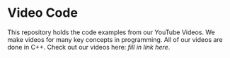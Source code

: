 # Video Code
This repository holds the code examples from our YouTube Videos. We make videos for many key concepts in programming. All of our videos are done in C++. 
Check out our videos here: *fill in link here*.
